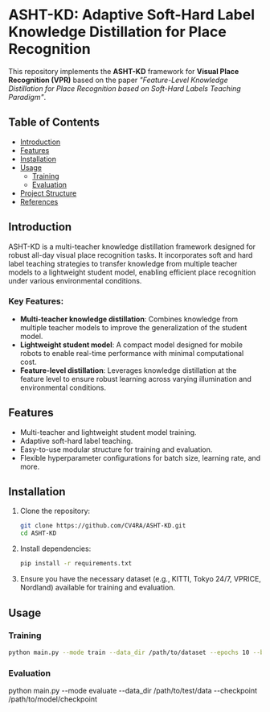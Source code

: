 # ASHT-KD: Adaptive Soft-Hard Label Knowledge Distillation for Place Recognition

This repository implements the **ASHT-KD** framework for **Visual Place Recognition (VPR)** based on the paper *"Feature-Level Knowledge Distillation for Place Recognition based on Soft-Hard Labels Teaching Paradigm"*.

## Table of Contents
- [Introduction](#introduction)
- [Features](#features)
- [Installation](#installation)
- [Usage](#usage)
  - [Training](#training)
  - [Evaluation](#evaluation)
- [Project Structure](#project-structure)
- [References](#references)

## Introduction
ASHT-KD is a multi-teacher knowledge distillation framework designed for robust all-day visual place recognition tasks. It incorporates soft and hard label teaching strategies to transfer knowledge from multiple teacher models to a lightweight student model, enabling efficient place recognition under various environmental conditions.

### Key Features:
- **Multi-teacher knowledge distillation**: Combines knowledge from multiple teacher models to improve the generalization of the student model.
- **Lightweight student model**: A compact model designed for mobile robots to enable real-time performance with minimal computational cost.
- **Feature-level distillation**: Leverages knowledge distillation at the feature level to ensure robust learning across varying illumination and environmental conditions.

## Features
- Multi-teacher and lightweight student model training.
- Adaptive soft-hard label teaching.
- Easy-to-use modular structure for training and evaluation.
- Flexible hyperparameter configurations for batch size, learning rate, and more.

## Installation
1. Clone the repository:
    ```bash
    git clone https://github.com/CV4RA/ASHT-KD.git
    cd ASHT-KD
    ```

2. Install dependencies:
    ```bash
    pip install -r requirements.txt
    ```

3. Ensure you have the necessary dataset (e.g., KITTI, Tokyo 24/7, VPRICE, Nordland) available for training and evaluation.

## Usage

### Training

```bash
python main.py --mode train --data_dir /path/to/dataset --epochs 10 --batch_size 16
```
### Evaluation

python main.py --mode evaluate --data_dir /path/to/test/data --checkpoint /path/to/model/checkpoint
```
